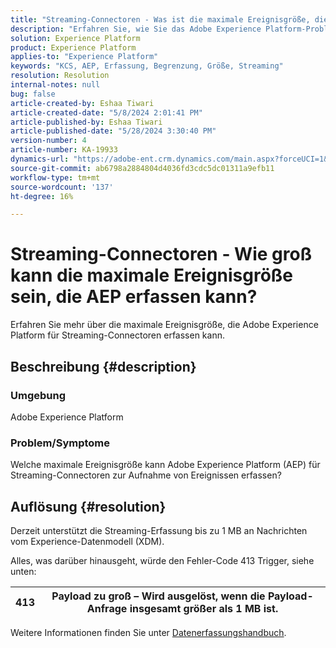 ```yaml
---
title: "Streaming-Connectoren - Was ist die maximale Ereignisgröße, die AEP erfassen kann?"
description: "Erfahren Sie, wie Sie das Adobe Experience Platform-Problem lösen können, bei dem die Streaming-Erfassung bis zu 1 MB Experience-Datenmodell-Nachricht unterstützt."
solution: Experience Platform
product: Experience Platform
applies-to: "Experience Platform"
keywords: "KCS, AEP, Erfassung, Begrenzung, Größe, Streaming"
resolution: Resolution
internal-notes: null
bug: false
article-created-by: Eshaa Tiwari
article-created-date: "5/8/2024 2:01:41 PM"
article-published-by: Eshaa Tiwari
article-published-date: "5/28/2024 3:30:40 PM"
version-number: 4
article-number: KA-19933
dynamics-url: "https://adobe-ent.crm.dynamics.com/main.aspx?forceUCI=1&pagetype=entityrecord&etn=knowledgearticle&id=0775917c-430d-ef11-9f8a-6045bd006793"
source-git-commit: ab6798a2884804d4036fd3cdc5dc01311a9efb11
workflow-type: tm+mt
source-wordcount: '137'
ht-degree: 16%

---
```


# Streaming-Connectoren - Wie groß kann die maximale Ereignisgröße sein, die AEP erfassen kann?


Erfahren Sie mehr über die maximale Ereignisgröße, die Adobe Experience Platform für Streaming-Connectoren erfassen kann.

## Beschreibung {#description}


### <b>Umgebung</b>

Adobe Experience Platform

### <b>Problem/Symptome</b>

Welche maximale Ereignisgröße kann Adobe Experience Platform (AEP) für Streaming-Connectoren zur Aufnahme von Ereignissen erfassen?


## Auflösung {#resolution}


Derzeit unterstützt die Streaming-Erfassung bis zu 1 MB an Nachrichten vom Experience-Datenmodell (XDM).

Alles, was darüber hinausgeht, würde den Fehler-Code 413 Trigger, siehe unten:




| 413 | Payload zu groß – Wird ausgelöst, wenn die Payload-Anfrage insgesamt größer als 1 MB ist. |
| --- | --- |




Weitere Informationen finden Sie unter [Datenerfassungshandbuch](https://experienceleague.adobe.com/en/docs/experience-platform/ingestion/tutorials/streaming-multiple-messages).
